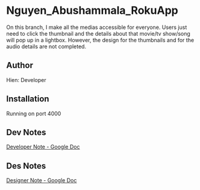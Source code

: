 # Nguyen_Abushammala_RokuApp

On this branch, I make all the medias accessible for everyone. Users just need to click the thumbnail and the details about that movie/tv show/song will pop up in a lightbox. 
However, the design for the thumbnails and for the audio details are not completed. 

## Author

Hien: Developer

## Installation

Running on port 4000

## Dev Notes
[Developer Note - Google Doc](https://docs.google.com/document/d/1oekK48vE3wDM-P5bCPLVEY_z-24lV-mxbX_fwF_90NQ/edit?usp=sharing)

## Des Notes
[Designer Note - Google Doc](https://docs.google.com/document/d/1R5b7_w3MiHAuMEkBoRvKxtx9iVO1UiUysOlxoLwK8ZI/edit?usp=sharing)
